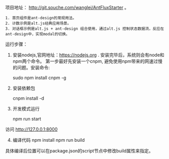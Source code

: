 项目地址： http://git.souche.com/wanglei/AntFluxStarter 。

    1. 首页组件是ant-design的常规用法。
    2. 计数示例是alt.js经典应用场景。
    3. 对话框示例是alt.js + ant-design 组合使用，通过alt.js 控制状态数据流，反应在ant-design中，实现modal的切换。

运行步骤：
1. 安装nodejs,官网地址：https://nodejs.org . 安装完毕后，系统则会有node和npm两个命令。
第一步最好先安装一个cnpm, 避免使用npm带来的网速过慢的问题。安装命令:

    sudo  npm install cnpm -g

2. 安装依赖包

    cnpm install -d

3. 开发模式运行

    npm run start

访问 http://127.0.0.1:8000

4. 编译代码
    npm install 
    npm run build

具体编译后位置可以在package.json的script节点中修改build属性来指定。

